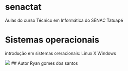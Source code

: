 # senactat
Aulas do curso Técnico em Informática do SENAC Tatuapé

# Sistemas operacionais
introdução em sistemas oreracionais:
Linux X Windows

<img src="https://miro.medium.com/v2/resize:fit:1400/0*BZvjTftSqXfcD73q">
## Autor
Ryan gomes dos santos


